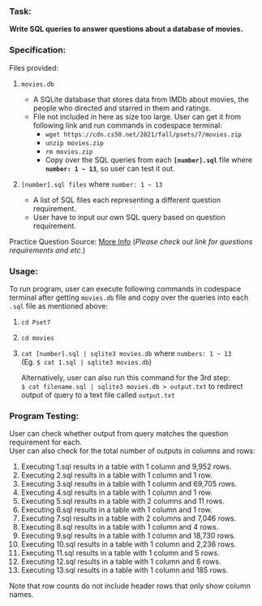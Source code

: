 ### Task: ###
**Write SQL queries to answer questions about a database of movies.**

### Specification: ###
Files provided:
1. `movies.db` 
    - A SQLite database that stores data from IMDb about movies, the people who directed and starred in them and ratings.
    - File not included in here as size too large. User can get it from following link and run commands in codespace terminal: 
      - `wget https://cdn.cs50.net/2021/fall/psets/7/movies.zip`
      - `unzip movies.zip`
      - `rm movies.zip`
      -  Copy over the SQL queries from each **`[number].sql`** file where **`number: 1 ~ 13`**, so user can test it out.

2. `[number].sql files` where `number: 1 ~ 13`
    - A list of SQL files each representing a different question requirement.
    - User have to input our own SQL query based on question requirement.

Practice Question Source: [More Info](https://cs50.harvard.edu/x/2022/psets/7/movies/) (*Please check out link for questions requirements and etc.*)

### Usage: ###
To run program, user can execute following commands in codespace terminal after getting `movies.db` file and copy over the queries into each `.sql` file as mentioned above:
1. `cd Pset7`
2. `cd movies`
3. `cat [number].sql | sqlite3 movies.db` where `numbers: 1 ~ 13` <br>
    (Eg. `$ cat 1.sql | sqlite3 movies.db`)
    
    Alternatively, user can also run this command for the 3rd step: <br>
    `$ cat filename.sql | sqlite3 movies.db > output.txt` to redirect output of query to a text file called `output.txt`
    
### Program Testing: ###

User can check whether output from query matches the question requirement for each. <br>
User can also check for the total number of outputs in columns and rows: <br>
1.  Executing 1.sql results in a table with 1 column and 9,952 rows.
2.  Executing 2.sql results in a table with 1 column and 1 row.
3.  Executing 3.sql results in a table with 1 column and 69,705 rows.
4.  Executing 4.sql results in a table with 1 column and 1 row.
5.  Executing 5.sql results in a table with 2 columns and 11 rows.
6.  Executing 6.sql results in a table with 1 column and 1 row.
7.  Executing 7.sql results in a table with 2 columns and 7,046 rows.
8.  Executing 8.sql results in a table with 1 column and 4 rows.
9.  Executing 9.sql results in a table with 1 column and 18,730 rows.
10. Executing 10.sql results in a table with 1 column and 2,236 rows.
11. Executing 11.sql results in a table with 1 column and 5 rows.
12. Executing 12.sql results in a table with 1 column and 6 rows.
13. Executing 13.sql results in a table with 1 column and 185 rows.

Note that row counts do not include header rows that only show column names.
